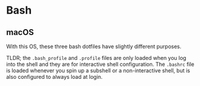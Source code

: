 # Bash

## macOS

With this OS, these three bash dotfiles have slightly different purposes.

TLDR; the `.bash_profile` and `.profile` files are only loaded when you log into the shell and they are for interactive shell configuration. The `.bashrc` file is loaded whenever you spin up a subshell or a non-interactive shell, but is also configured to always load at login.
